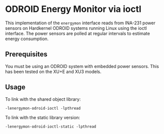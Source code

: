 # ODROID Energy Monitor via ioctl

This implementation of the `energymon` interface reads from INA-231 power
sensors on Hardkernel ODROID systems running Linux using the ioctl interface.
The power sensors are polled at regular intervals to estimate energy
consumption.

## Prerequisites

You must be using an ODROID system with embedded power sensors.
This has been tested on the XU+E and XU3 models.

## Usage

To link with the shared object library:

```
-lenergymon-odroid-ioctl -lpthread
```

To link with the static library version:

```
-lenergymon-odroid-ioctl-static -lpthread
```
